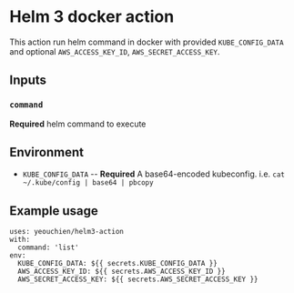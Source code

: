 # Helm 3 docker action

This action run helm command in docker with provided `KUBE_CONFIG_DATA` and optional `AWS_ACCESS_KEY_ID`, `AWS_SECRET_ACCESS_KEY`.

## Inputs

### `command`

**Required** helm command to execute

## Environment

- `KUBE_CONFIG_DATA` -- **Required** A base64-encoded kubeconfig. i.e. `cat ~/.kube/config | base64 | pbcopy`

## Example usage

```
uses: yeouchien/helm3-action
with:
  command: 'list'
env:
  KUBE_CONFIG_DATA: ${{ secrets.KUBE_CONFIG_DATA }}
  AWS_ACCESS_KEY_ID: ${{ secrets.AWS_ACCESS_KEY_ID }}
  AWS_SECRET_ACCESS_KEY: ${{ secrets.AWS_SECRET_ACCESS_KEY }}
```
